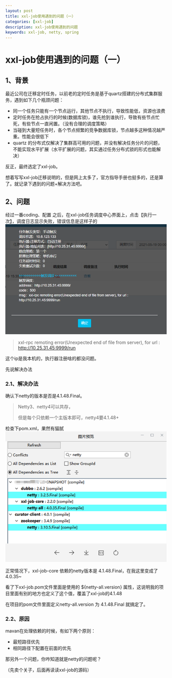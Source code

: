 ```yaml
---
layout: post
title: xxl-job使用遇到的问题（一）
categories: [xxl-job]
description: xxl-job使用遇到的问题
keywords: xxl-job, netty, spring
---
```


# xxl-job使用遇到的问题（一）



## 1、背景

最近公司在迁移定时任务，以前老的定时任务是基于quartz搭建的分布式集群服务，遇到如下几个瓶颈问题：

- 同一个任务只能有一个节点运行，其他节点不执行，导致性能低，资源也浪费
- 定时任务在抢占执行的时候(数据库锁)，谁先抢到谁执行，导致有些节点忙死，有些节点一直闲置。（没有合理的调度策略）
- 当碰到大量短任务时，各个节点频繁的竞争数据库锁，节点越多这种情况越严重。性能会很低下
- quartz 的分布式仅解决了集群高可用的问题，并没有解决任务分片的问题，不能实现水平扩展（水平扩展的问题，其实通过任务分布式锁的形式也能解决）

反正，最终选定了xxl-job。

想着写写xxl-job迁移说明的，但是网上太多了，官方指导手册也挺多的，还是算了。就记录下遇到的问题+解决方法吧。





## 2、问题

经过一番coding、配置 之后，在xxl-job任务调度中心界面上，点击【执行一次】，调度日志显示失败，错误信息是这样子的
![image](/images/posts/xxl-job/error1.png)<br />

>   xxl-rpc remoting error(Unexpected end of file from server), for url : http://10.25.31.45:9999/run
>

这个ip是我本机的，执行器注册啥的都没问题。



先说解决办法


### 2.1、解决办法

确认下netty的版本是否是4.1.48.Final。

>   Netty3、netty4可以共存，
>
>   但是每个只依赖一个主版本即可，netty4要4.1.48+

检查下pom.xml，果然有猫腻
![image](/images/posts/xxl-job/maven-dependence.png)<br />

正常情况下，xxl-job-core 依赖的netty版本是 4.1.48.Final，在我这里变成了4.0.35~

看了下xxl-job.pom文件里面是使用的 ${netty-all.version} 属性，这说明我的项目里面有别的地方也定义了这个值，覆盖了xxl-job的4.1.48



在项目的pom文件里面定义netty-all.version 为 4.1.48.Final 就搞定了。






### 2.2、原因

mavan在处理依赖的时候，有如下两个原则：
- 最短路径优先
- 相同路径下配置在前面的优先



那另外一个问题，你咋知道就是netty的问题呢？

（先卖个关子，后面再读读xxl-job的源码）
